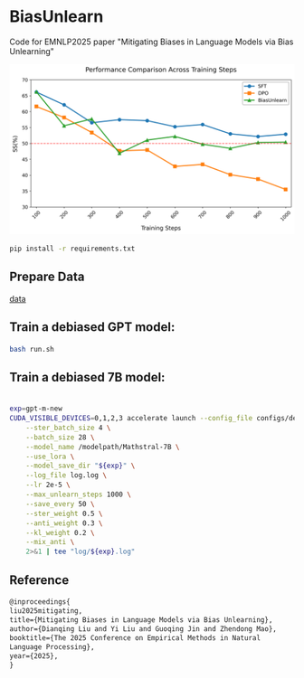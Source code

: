 # BiasUnlearn

Code for EMNLP2025 paper "Mitigating Biases in Language Models via Bias Unlearning"

![alt](performance_comparison_final.png)

```bash
pip install -r requirements.txt
```

## Prepare Data
[data](https://github.com/McGill-NLP/bias-bench/tree/main/data/stereoset)


## Train a debiased GPT model:

```bash
bash run.sh
```

## Train a debiased 7B model:
```bash

exp=gpt-m-new
CUDA_VISIBLE_DEVICES=0,1,2,3 accelerate launch --config_file configs/default_config.yaml train_7B.py \
    --ster_batch_size 4 \
    --batch_size 28 \
    --model_name /modelpath/Mathstral-7B \
    --use_lora \
    --model_save_dir "${exp}" \
    --log_file log.log \
    --lr 2e-5 \
    --max_unlearn_steps 1000 \
    --save_every 50 \
    --ster_weight 0.5 \
    --anti_weight 0.3 \
    --kl_weight 0.2 \
    --mix_anti \
    2>&1 | tee "log/${exp}.log"

```

## Reference

```
@inproceedings{
liu2025mitigating,
title={Mitigating Biases in Language Models via Bias Unlearning},
author={Dianqing Liu and Yi Liu and Guoqing Jin and Zhendong Mao},
booktitle={The 2025 Conference on Empirical Methods in Natural Language Processing},
year={2025},
}
```
